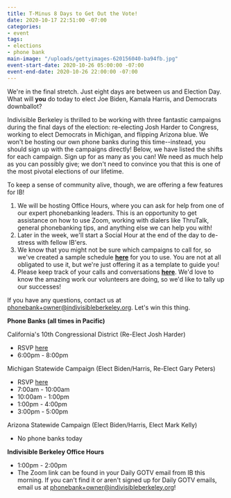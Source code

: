 ```yaml
---
title: T-Minus 8 Days to Get Out the Vote!
date: 2020-10-17 22:51:00 -07:00
categories:
- event
tags:
- elections
- phone bank
main-image: "/uploads/gettyimages-620156040-ba94fb.jpg"
event-start-date: 2020-10-26 05:00:00 -07:00
event-end-date: 2020-10-26 22:00:00 -07:00
---
```


We're in the final stretch. Just eight days are between us and Election Day. What will **you** do today to elect Joe Biden, Kamala Harris, and Democrats downballot?

Indivisible Berkeley is thrilled to be working with three fantastic campaigns during the final days of the election: re-electing Josh Harder to Congress, working to elect Democrats in Michigan, and flipping Arizona blue. We won't be hosting our own phone banks during this time--instead, you should sign up with the campaigns directly! Below, we have listed the shifts for each campaign. Sign up for as many as you can! We need as much help as you can possibly give; we don't need to convince you that this is one of the most pivotal elections of our lifetime.

To keep a sense of community alive, though, we are offering a few features for IB!
1. We will be hosting Office Hours, where you can ask for help from one of our expert phonebanking leaders. This is an opportunity to get assistance on how to use Zoom, working with dialers like ThruTalk, general phonebanking tips, and anything else we can help you with!
2. Later in the week, we'll start a Social Hour at the end of the day to de-stress with fellow IB'ers.
3. We know that you might not be sure which campaigns to call for, so we've created a sample schedule [**here**](https://docs.google.com/document/d/1wvNNIJYZ9EQVh3nw6ALxjls-0jvzGCmAb45IJqdi3tQ/edit?usp=sharing) for you to use. You are not at all obligated to use it, but we're just offering it as a template to guide you!
4. Please keep track of your calls and conversations [**here**](https://docs.google.com/forms/d/e/1FAIpQLSciXaJbyMpPyk1Vc50wSdJlR0YiCBxo8zmrSXgzPqPeI-DwoQ/viewform). We'd love to know the amazing work our volunteers are doing, so we'd like to tally up our successes!

If you have any questions, contact us at phonebank+owner@indivisibleberkeley.org. Let's win this thing.

**Phone Banks (all times in Pacific)**

California's 10th Congressional District (Re-Elect Josh Harder)
* RSVP [here](https://www.mobilize.us/harderforcongress/event/326788/)
* 6:00pm - 8:00pm

Michigan Statewide Campaign (Elect Biden/Harris, Re-Elect Gary Peters)
* RSVP [here](https://www.mobilize.us/onecampaignformichigan/event/332707/)
* 7:00am - 10:00am
* 10:00am - 1:00pm
* 1:00pm - 4:00pm
* 3:00pm - 5:00pm

Arizona Statewide Campaign (Elect Biden/Harris, Elect Mark Kelly)
* No phone banks today

**Indivisible Berkeley Office Hours**
* 1:00pm - 2:00pm
* The Zoom link can be found in your Daily GOTV email from IB this morning. If you can't find it or aren't signed up for Daily GOTV emails, email us at phonebank+owner@indivisibleberkeley.org!